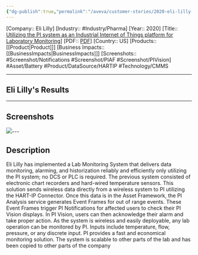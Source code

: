 ```yaml
---
{"dg-publish":true,"permalink":"/aveva/customer-stories/2020-eli-lilly-utilizing-the-pi-system-as-an-industrial-internet-of-things-platform-for-laboratory-monitoring/"}
---
```


[Company:: Eli Lilly]
[Industry:: #Industry/Pharma]
[Year:: 2020]
[Title:: [Utilizing the PI system as an Industrial Internet of Things platform for Laboratory Monitoring](https://resources.osisoft.com/presentations/utilizing-the-pi-system-as-an-industrial-internet-of-things-platform-for-laboratory-monitoring/)]
[PDF:: [PDF](https://cdn.osisoft.com/osi/presentations/2020-uc-san-francisco-online/UC20NA-D2LS04-Lilly-Baker-Utilizing-the-PI-system-as-an-Industrial-Internet-of%20Things-platform-for-Laboratory.pdf)]
[Country:: US]
[Products:: [[Product\|Product]]]
[Business Impacts:: [[BusinessImpacts\|BusinessImpacts]]]
[Screenshots:: #Screenshot/Notifications #Screenshot/PIAF #Screenshot/PIVision]
#Asset/Battery  #Product/DataSource/HARTIP  #Technology/CMMS

---
## Eli Lilly's Results

---
## Screenshots
![](https://i.imgur.com/hDrI4pJ.png)---
## Description
Eli Lilly has implemented a Lab Monitoring System that delivers data monitoring, alarming, and historization reliably and efficiently only utilizing the PI system; no DCS or PLC is required. The previous system consisted of electronic chart recorders and hard-wired temperature sensors. This solution sends wireless data directly from a wireless system to PI utilizing the HART-IP Connector. Once this data is in the Asset Framework, the PI Analysis service generates Event Frames for out of range events. These Event Frames trigger PI Notifications for affected users to check their PI Vision displays. In PI Vision, users can then acknowledge their alarm and take proper action. As the system is wireless and easily deployable, any lab operation can be monitored by PI. Inputs include temperature, flow, pressure, or any discrete input. PI provides a fast and economical monitoring solution. The system is scalable to other parts of the lab and has been copied to other parts of the company